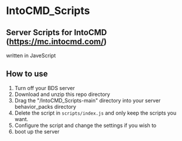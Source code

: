 # IntoCMD_Scripts
## Server Scripts for IntoCMD (https://mc.intocmd.com/)

written in JaveScript

## How to use


1. Turn off your BDS server
2. Download and unzip this repo directory
3. Drag the "/IntoCMD_Scripts-main" directory into your server behavior_packs directory
4. Delete the script in `scripts/index.js` and only keep the scripts you want.
5. Configure the script and change the settings if you wish to
6. boot up the server
